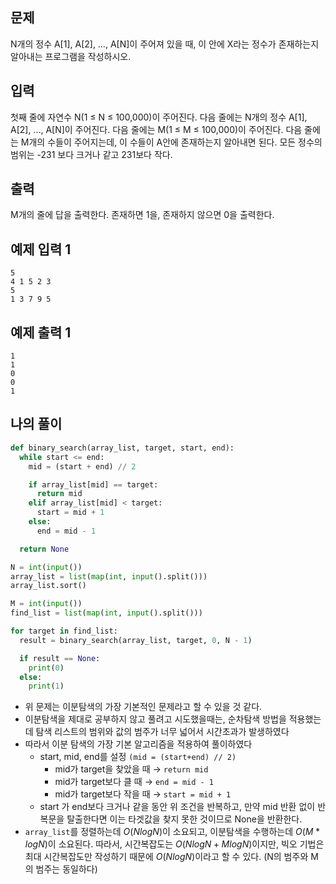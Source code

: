 ## 문제

N개의 정수 A[1], A[2], …, A[N]이 주어져 있을 때, 이 안에 X라는 정수가 존재하는지 알아내는 프로그램을 작성하시오.

## 입력

첫째 줄에 자연수 N(1 ≤ N ≤ 100,000)이 주어진다. 다음 줄에는 N개의 정수 A[1], A[2], …, A[N]이 주어진다. 다음 줄에는 M(1 ≤ M ≤ 100,000)이 주어진다. 다음 줄에는 M개의 수들이 주어지는데, 이 수들이 A안에 존재하는지 알아내면 된다. 모든 정수의 범위는 -231 보다 크거나 같고 231보다 작다.

## 출력

M개의 줄에 답을 출력한다. 존재하면 1을, 존재하지 않으면 0을 출력한다.

## 예제 입력 1

```
5
4 1 5 2 3
5
1 3 7 9 5

```

## 예제 출력 1

```
1
1
0
0
1
```

## 나의 풀이

```python
def binary_search(array_list, target, start, end):
  while start <= end:
    mid = (start + end) // 2

    if array_list[mid] == target:
      return mid
    elif array_list[mid] < target:
      start = mid + 1
    else:
      end = mid - 1

  return None

N = int(input())
array_list = list(map(int, input().split()))
array_list.sort()

M = int(input())
find_list = list(map(int, input().split()))

for target in find_list:
  result = binary_search(array_list, target, 0, N - 1)

  if result == None:
    print(0)
  else:
    print(1)
```

- 위 문제는 이분탐색의 가장 기본적인 문제라고 할 수 있을 것 같다.
- 이분탐색을 제대로 공부하지 않고 풀려고 시도했을때는, 순차탐색 방법을 적용했는데 탐색 리스트의 범위와 값의 범주가 너무 넓어서 시간초과가 발생하였다
- 따라서 이분 탐색의 가장 기본 알고리즘을 적용하여 풀이하였다
    - start, mid, end를 설정 `(mid = (start+end) // 2)`
        - mid가 target을 찾았을 때 → `return mid`
        - mid가 target보다 클 때 → `end = mid - 1`
        - mid가 target보다 작을 때 → `start = mid + 1`
    - start 가 end보다 크거나 같을 동안 위 조건을 반복하고, 만약 mid 반환 없이 반복문을 탈출한다면 이는 타겟값을 찾지 못한 것이므로 None을 반환한다.
- `array_list`를 정렬하는데 $O(NlogN)$이 소요되고,  이분탐색을 수행하는데 $O(M * logN)$이 소요된다. 따라서, 시간복잡도는 $O(NlogN + MlogN)$이지만, 빅오 기법은 최대 시간복잡도만 작성하기 때문에 $O(NlogN)$이라고 할 수 있다. (N의 범주와 M의 범주는 동일하다)
